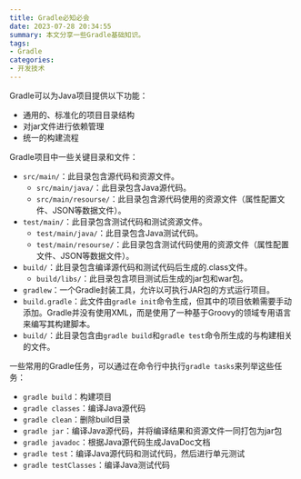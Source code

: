 ```yaml
---
title: Gradle必知必会
date: 2023-07-28 20:34:55
summary: 本文分享一些Gradle基础知识。
tags:
- Gradle
categories:
- 开发技术
---
```


Gradle可以为Java项目提供以下功能：
- 通用的、标准化的项目目录结构
- 对jar文件进行依赖管理
- 统一的构建流程

Gradle项目中一些关键目录和文件：
- `src/main/`：此目录包含源代码和资源文件。
    - `src/main/java/`：此目录包含Java源代码。
    - `src/main/resourse/`：此目录包含源代码使用的资源文件（属性配置文件、JSON等数据文件）。
- `test/main/`：此目录包含测试代码和测试资源文件。
    - `test/main/java/`：此目录包含Java测试代码。
    - `test/main/resourse/`：此目录包含测试代码使用的资源文件（属性配置文件、JSON等数据文件）。
- `build/`：此目录包含编译源代码和测试代码后生成的.class文件。
    - `build/libs/`：此目录包含项目测试后生成的jar包和war包。
- `gradlew`：一个Gradle封装工具，允许以可执行JAR包的方式运行项目。
- `build.gradle`：此文件由`gradle init`命令生成，但其中的项目依赖需要手动添加。Gradle并没有使用XML，而是使用了一种基于Groovy的领域专用语言来编写其构建脚本。
- `build/`：此目录包含由`gradle build`和`gradle test`命令所生成的与构建相关的文件。

一些常用的Gradle任务，可以通过在命令行中执行`gradle tasks`来列举这些任务：
- `gradle build`：构建项目
- `gradle classes`：编译Java源代码
- `gradle clean`：删除build目录
- `gradle jar`：编译Java源代码，并将编译结果和资源文件一同打包为jar包
- `gradle javadoc`：根据Java源代码生成JavaDoc文档
- `gradle test`：编译Java源代码和测试代码，然后进行单元测试
- `gradle testClasses`：编译Java测试代码
